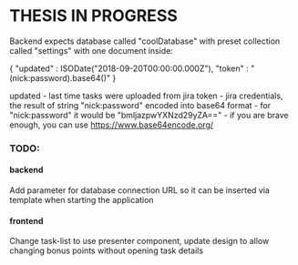 # THESIS IN PROGRESS
Backend expects database called "coolDatabase" with preset collection
called "settings" with one document inside:

{
    "updated" : ISODate("2018-09-20T00:00:00.000Z"),
    "token" : "(nick:password).base64()"
}

updated - last time tasks were uploaded from jira
token - jira credentials, the result of string "nick:password" encoded into base64 format
    - for "nick:password" it would be "bmljazpwYXNzd29yZA=="
    - if you are brave enough, you can use https://www.base64encode.org/






### TODO:

#### backend
Add parameter for database connection URL so it can be inserted via template when starting the application

#### frontend
Change task-list to use presenter component, update design to allow changing
bonus points without opening task details